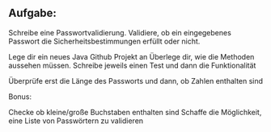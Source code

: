 Aufgabe:
--------

Schreibe eine Passwortvalidierung. Validiere, ob ein eingegebenes Passwort die Sicherheitsbestimmungen erfüllt oder nicht.

Lege dir ein neues Java Github Projekt an
Überlege dir, wie die Methoden aussehen müssen.
Schreibe jeweils einen Test und dann die Funktionalität

Überprüfe erst die Länge des Passworts und
dann, ob Zahlen enthalten sind

Bonus:

Checke ob kleine/große Buchstaben enthalten sind
Schaffe die Möglichkeit, eine Liste von Passwörtern zu validieren